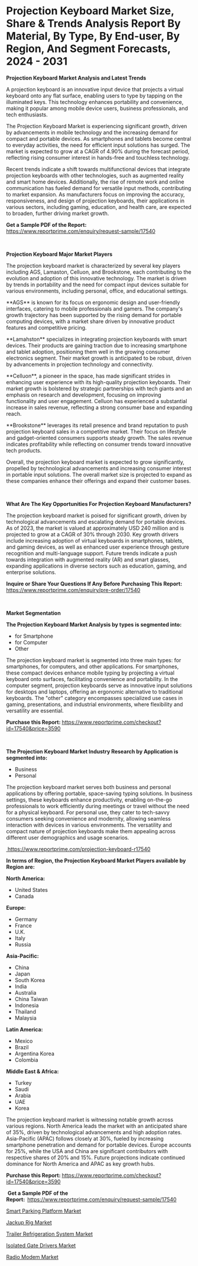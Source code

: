 <p><h1>Projection Keyboard Market Size, Share & Trends Analysis Report By Material, By Type, By End-user, By Region, And Segment Forecasts, 2024 - 2031</h1></p><p><strong>Projection Keyboard Market Analysis and Latest Trends</strong></p>
<p><p>A projection keyboard is an innovative input device that projects a virtual keyboard onto any flat surface, enabling users to type by tapping on the illuminated keys. This technology enhances portability and convenience, making it popular among mobile device users, business professionals, and tech enthusiasts.</p><p>The Projection Keyboard Market is experiencing significant growth, driven by advancements in mobile technology and the increasing demand for compact and portable devices. As smartphones and tablets become central to everyday activities, the need for efficient input solutions has surged. The market is expected to grow at a CAGR of 4.90% during the forecast period, reflecting rising consumer interest in hands-free and touchless technology.</p><p>Recent trends indicate a shift towards multifunctional devices that integrate projection keyboards with other technologies, such as augmented reality and smart home devices. Additionally, the rise of remote work and online communication has fueled demand for versatile input methods, contributing to market expansion. As manufacturers focus on improving the accuracy, responsiveness, and design of projection keyboards, their applications in various sectors, including gaming, education, and health care, are expected to broaden, further driving market growth.</p></p>
<p><strong>Get a Sample PDF of the Report:&nbsp;</strong> <a href="https://www.reportprime.com/enquiry/request-sample/17540?utm_campaign=112&utm_medium=2&utm_source=Github&utm_content=ia&utm_term=19112024&utm_id=projection-keyboard">https://www.reportprime.com/enquiry/request-sample/17540</a></p>
<p>&nbsp;</p>
<p><strong>Projection Keyboard Major Market Players</strong></p>
<p><p>The projection keyboard market is characterized by several key players including AGS, Lamaston, Celluon, and Brookstone, each contributing to the evolution and adoption of this innovative technology. The market is driven by trends in portability and the need for compact input devices suitable for various environments, including personal, office, and educational settings.</p><p>**AGS** is known for its focus on ergonomic design and user-friendly interfaces, catering to mobile professionals and gamers. The company's growth trajectory has been supported by the rising demand for portable computing devices, with a market share driven by innovative product features and competitive pricing.</p><p>**Lamahston** specializes in integrating projection keyboards with smart devices. Their products are gaining traction due to increasing smartphone and tablet adoption, positioning them well in the growing consumer electronics segment. Their market growth is anticipated to be robust, driven by advancements in projection technology and connectivity.</p><p>**Celluon**, a pioneer in the space, has made significant strides in enhancing user experience with its high-quality projection keyboards. Their market growth is bolstered by strategic partnerships with tech giants and an emphasis on research and development, focusing on improving functionality and user engagement. Celluon has experienced a substantial increase in sales revenue, reflecting a strong consumer base and expanding reach.</p><p>**Brookstone** leverages its retail presence and brand reputation to push projection keyboard sales in a competitive market. Their focus on lifestyle and gadget-oriented consumers supports steady growth. The sales revenue indicates profitability while reflecting on consumer trends toward innovative tech products.</p><p>Overall, the projection keyboard market is expected to grow significantly, propelled by technological advancements and increasing consumer interest in portable input solutions. The overall market size is projected to expand as these companies enhance their offerings and expand their customer bases.</p></p>
<p>&nbsp;</p>
<p><strong>What Are The Key Opportunities For Projection Keyboard Manufacturers?</strong></p>
<p><p>The projection keyboard market is poised for significant growth, driven by technological advancements and escalating demand for portable devices. As of 2023, the market is valued at approximately USD 240 million and is projected to grow at a CAGR of 30% through 2030. Key growth drivers include increasing adoption of virtual keyboards in smartphones, tablets, and gaming devices, as well as enhanced user experience through gesture recognition and multi-language support. Future trends indicate a push towards integration with augmented reality (AR) and smart glasses, expanding applications in diverse sectors such as education, gaming, and enterprise solutions.</p></p>
<p><strong>Inquire or Share Your Questions If Any Before Purchasing This Report:</strong> <a href="https://www.reportprime.com/enquiry/pre-order/17540?utm_campaign=112&utm_medium=2&utm_source=Github&utm_content=ia&utm_term=19112024&utm_id=projection-keyboard">https://www.reportprime.com/enquiry/pre-order/17540</a></p>
<p>&nbsp;</p>
<p><strong>Market Segmentation</strong></p>
<p><strong>The Projection Keyboard Market Analysis by types is segmented into:</strong></p>
<p><ul><li>for Smartphone</li><li>for Computer</li><li>Other</li></ul></p>
<p><p>The projection keyboard market is segmented into three main types: for smartphones, for computers, and other applications. For smartphones, these compact devices enhance mobile typing by projecting a virtual keyboard onto surfaces, facilitating convenience and portability. In the computer segment, projection keyboards serve as innovative input solutions for desktops and laptops, offering an ergonomic alternative to traditional keyboards. The "other" category encompasses specialized use cases in gaming, presentations, and industrial environments, where flexibility and versatility are essential.</p></p>
<p><strong>Purchase this Report:&nbsp;</strong><a href="https://www.reportprime.com/checkout?id=17540&price=3590&utm_campaign=112&utm_medium=2&utm_source=Github&utm_content=ia&utm_term=19112024&utm_id=projection-keyboard">https://www.reportprime.com/checkout?id=17540&price=3590</a></p>
<p>&nbsp;</p>
<p><strong>The Projection Keyboard Market Industry Research by Application is segmented into:</strong></p>
<p><ul><li>Business</li><li>Personal</li></ul></p>
<p><p>The projection keyboard market serves both business and personal applications by offering portable, space-saving typing solutions. In business settings, these keyboards enhance productivity, enabling on-the-go professionals to work efficiently during meetings or travel without the need for a physical keyboard. For personal use, they cater to tech-savvy consumers seeking convenience and modernity, allowing seamless interaction with devices in various environments. The versatility and compact nature of projection keyboards make them appealing across different user demographics and usage scenarios.</p></p>
<p><a href="https://www.reportprime.com/projection-keyboard-r17540?utm_campaign=112&utm_medium=2&utm_source=Github&utm_content=ia&utm_term=19112024&utm_id=projection-keyboard">&nbsp;https://www.reportprime.com/projection-keyboard-r17540</a></p>
<p><strong>In terms of Region, the Projection Keyboard Market Players available by Region are:</strong></p>
<p>
    <p> <strong> North America: </strong>
        <ul>
            <li>United States</li>
            <li>Canada</li>
        </ul>
        </p> 
    <p> <strong> Europe: </strong>
        <ul>
            <li>Germany</li>
            <li>France</li>
            <li>U.K.</li>
            <li>Italy</li>
            <li>Russia</li>
        </ul>
        </p> 
    <p> <strong> Asia-Pacific: </strong>
        <ul>
            <li>China</li>
            <li>Japan</li>
            <li>South Korea</li>
            <li>India</li>
            <li>Australia</li>
            <li>China Taiwan</li>
            <li>Indonesia</li>
            <li>Thailand</li>
            <li>Malaysia</li>
        </ul>
        </p> 
    <p> <strong> Latin America: </strong>
        <ul>
            <li>Mexico</li>
            <li>Brazil</li>
            <li>Argentina Korea</li>
            <li>Colombia</li>
        </ul>
        </p> 
    <p> <strong> Middle East & Africa: </strong>
        <ul>
            <li>Turkey</li>
            <li>Saudi</li>
            <li>Arabia</li>
            <li>UAE</li>
            <li>Korea</li>
        </ul>
    </p>
    </p>
<p><p>The projection keyboard market is witnessing notable growth across various regions. North America leads the market with an anticipated share of 35%, driven by technological advancements and high adoption rates. Asia-Pacific (APAC) follows closely at 30%, fueled by increasing smartphone penetration and demand for portable devices. Europe accounts for 25%, while the USA and China are significant contributors with respective shares of 20% and 15%. Future projections indicate continued dominance for North America and APAC as key growth hubs.</p></p>
<p><strong>Purchase this Report: </strong><a href="https://www.reportprime.com/checkout?id=17540&price=3590&utm_campaign=112&utm_medium=2&utm_source=Github&utm_content=ia&utm_term=19112024&utm_id=projection-keyboard">https://www.reportprime.com/checkout?id=17540&price=3590</a></p>
<p>&nbsp;<strong>Get a Sample PDF of the Report:&nbsp;&nbsp;</strong><a href="https://www.reportprime.com/enquiry/request-sample/17540?utm_campaign=112&utm_medium=2&utm_source=Github&utm_content=ia&utm_term=19112024&utm_id=projection-keyboard">https://www.reportprime.com/enquiry/request-sample/17540</a></p>
<p><strong></strong></p>
<p><p><a href="https://issuu.com/reportprime-2/docs/smart-parking-platform-market-size-_d8dcd3448ce513?utm_campaign=112&utm_medium=2&utm_source=Github&utm_content=ia&utm_term=19112024&utm_id=projection-keyboard">Smart Parking Platform Market</a></p><p><a href="https://issuu.com/reportprime-2/docs/jackup-rig-market-size-2030.pptx_9cf70425ea3341?utm_campaign=112&utm_medium=2&utm_source=Github&utm_content=ia&utm_term=19112024&utm_id=projection-keyboard">Jackup Rig Market</a></p><p><a href="https://www.linkedin.com/pulse/according-global-trailer-refrigeration-system-market-jgz0c?utm_campaign=112&utm_medium=2&utm_source=Github&utm_content=ia&utm_term=19112024&utm_id=projection-keyboard">Trailer Refrigeration System Market</a></p><p><a href="https://www.linkedin.com/pulse/isolated-gate-drivers-market-revenue-insights-142-cagr-growth-kjawe?utm_campaign=112&utm_medium=2&utm_source=Github&utm_content=ia&utm_term=19112024&utm_id=projection-keyboard">Isolated Gate Drivers Market</a></p><p><a href="https://www.linkedin.com/pulse/in-depth-radio-modem-market-study-2024-2031-expected-cagr-99-v2jme?utm_campaign=112&utm_medium=2&utm_source=Github&utm_content=ia&utm_term=19112024&utm_id=projection-keyboard">Radio Modem Market</a></p></p>